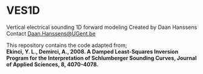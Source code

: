 # VES1D
Vertical electrical sounding 1D forward modeling
Created by Daan Hanssens  
Contact Daan.Hanssens@UGent.be  

This repository contains the code adapted from;  
**Ekinci, Y. L., Demirci, A., 2008. A Damped Least-Squares Inversion Program for the Interpretation of Schlumberger Sounding Curves, Journal of Applied Sciences, 8, 4070-4078.**
